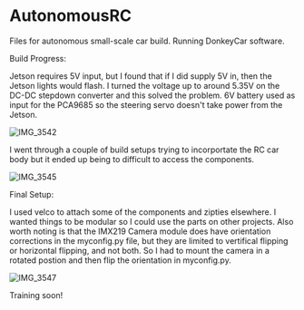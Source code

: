 # AutonomousRC
Files for autonomous small-scale car build. Running DonkeyCar software.

Build Progress: 

Jetson requires 5V input, but I found that if I did supply 5V in, then the Jetson lights would flash. 
I turned the voltage up to around 5.35V on the DC-DC stepdown converter and this solved the problem. 
6V battery used as input for the PCA9685 so the steering servo doesn't take power from the Jetson. 

![IMG_3542](https://user-images.githubusercontent.com/19898100/137029491-17c7d0a1-c9de-4544-8538-43bfd6ecb6c9.jpeg)

I went through a couple of build setups trying to incorportate the RC car body but it ended up being to difficult to access the components.

![IMG_3545](https://user-images.githubusercontent.com/19898100/137029520-05b46ac0-54f4-43fb-bbe9-a587bf274a69.jpg)

Final Setup:

I used velco to attach some of the components and zipties elsewhere. I wanted things to be modular so I could use the parts on other projects. 
Also worth noting is that the IMX219 Camera module does have orientation corrections in the myconfig.py file, but they are limited to vertifical flipping or horizontal flipping, and not both. So I had to mount the camera in a rotated postion and then flip the orientation in myconfig.py.

![IMG_3547](https://user-images.githubusercontent.com/19898100/137029551-9436df35-5c2b-41f2-9dd9-149cdccb4a60.jpg)

Training soon!
